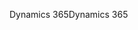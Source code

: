 <span data-ttu-id="18431-101">Dynamics 365</span><span class="sxs-lookup"><span data-stu-id="18431-101">Dynamics 365</span></span>